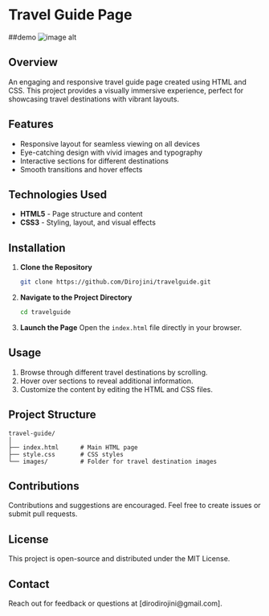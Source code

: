 # Travel Guide Page
##demo
![image alt]()

## Overview

An engaging and responsive travel guide page created using HTML and CSS. This project provides a visually immersive experience, perfect for showcasing travel destinations with vibrant layouts.

## Features

- Responsive layout for seamless viewing on all devices
- Eye-catching design with vivid images and typography
- Interactive sections for different destinations
- Smooth transitions and hover effects

## Technologies Used

- **HTML5** - Page structure and content
- **CSS3** - Styling, layout, and visual effects

## Installation

1. **Clone the Repository**

   ```bash
   git clone https://github.com/Dirojini/travelguide.git
   ```

2. **Navigate to the Project Directory**

   ```bash
   cd travelguide
   ```

3. **Launch the Page**
   Open the `index.html` file directly in your browser.

## Usage

1. Browse through different travel destinations by scrolling.
2. Hover over sections to reveal additional information.
3. Customize the content by editing the HTML and CSS files.

## Project Structure

```
travel-guide/
│
├── index.html      # Main HTML page
├── style.css       # CSS styles
└── images/         # Folder for travel destination images
```



## Contributions

Contributions and suggestions are encouraged. Feel free to create issues or submit pull requests.

## License

This project is open-source and distributed under the MIT License.

## Contact

Reach out for feedback or questions at [dirodirojini\@gmail.com].

